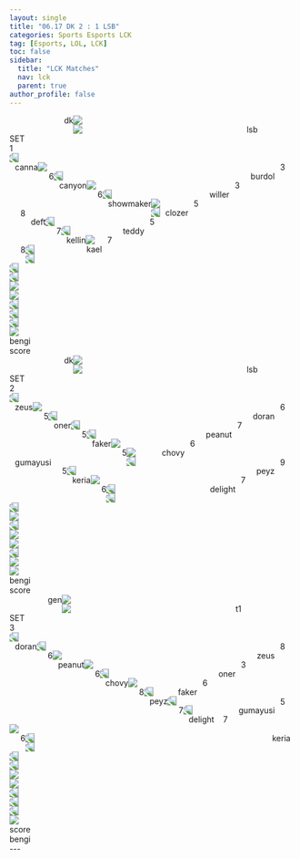 ```yaml
---
layout: single
title: "06.17 DK 2 : 1 LSB"
categories: Sports Esports LCK
tag: [Esports, LOL, LCK]
toc: false
sidebar:
  title: "LCK Matches"
  nav: lck
  parent: true
author_profile: false
---
```


<div class="match-esports">
  <div class="esports-win2"></div>
  <!-------------------------------- team --------------------------------->
  <div class="esports-team1">
    <img src="/images/esports/lol/lck/dk-logo.png"/>
    <span style="float:left;margin-left:10vmin;">dk</span>
  </div>
  <div class="esports-team2">
    <img src="/images/esports/lol/lck/lsb-logo.png"/>
    <span style="float:right;margin-right:7vmin;">lsb</span>
  </div>
  <!-------------------------------- set --------------------------------->
  <div class="esports-set">
    <span>SET</span><br>
    <span>1</span>
  </div>
  <!-------------------------------- top --------------------------------->
  <div class="esports-champion1">
    <img src="/images/esports/lol/Champions/사이온.png" style="transform: scaleX(-1);"/>
  </div>
  <div class="esports-player1">
    <span style="float:left;margin-left:1vmin;">canna</span>
    <span style="float:right;margin-right:2vmin;">3</span>
  </div>
  <div class="esports-champion2">
    <img src="/images/esports/lol/Champions/초가스.png" style="transform: scaleX();"/>
  </div>
  <div class="esports-player2">
    <span style="float:right;margin-right:1vmin;">burdol</span>
    <span style="float:left;margin-left:2vmin;">6</span>
  </div>
  <!-------------------------------- jungle --------------------------------->
  <div class="esports-champion1">
    <img src="/images/esports/lol/Champions/비에고.png" style="transform: scaleX(-1);"/>
  </div>
  <div class="esports-player1">
    <span style="float:left;margin-left:1vmin;">canyon</span>
    <span style="float:right;margin-right:2vmin;">3</span>
  </div>
  <div class="esports-champion2">
    <img src="/images/esports/lol/Champions/바이.png" style="transform: scaleX();"/>
  </div>
  <div class="esports-player2">
    <span style="float:right;margin-right:1vmin;">willer</span>
    <span style="float:left;margin-left:2vmin;">6</span>
  </div>
  <!-------------------------------- mid --------------------------------->
  <div class="esports-champion1">
    <img src="/images/esports/lol/Champions/애니.png" style="transform: scaleX(-1);"/>
  </div>
  <div class="esports-player1">
    <span style="float:left;margin-left:1vmin;">showmaker</span>
    <span style="float:right;margin-right:2vmin;">5</span>
  </div>
  <div class="esports-champion2">
    <img src="/images/esports/lol/Champions/신드라.png" style="transform: scaleX();"/>
  </div>
  <div class="esports-player2">
    <span style="float:right;margin-right:1vmin;">clozer</span>
    <span style="float:left;margin-left:2vmin;">8</span>
  </div>
  <!-------------------------------- adc --------------------------------->
  <div class="esports-champion1">
    <img src="/images/esports/lol/Champions/드레이븐.png" style="transform: scaleX(-1);"/>
  </div>
  <div class="esports-player1">
    <span style="float:left;margin-left:1vmin;">deft</span>
    <span style="float:right;margin-right:2vmin;">5</span>
  </div>
  <div class="esports-champion2">
    <img src="/images/esports/lol/Champions/아펠리오스.png" style="transform: scaleX(-1);"/>
  </div>
  <div class="esports-player2">
    <span style="float:right;margin-right:1vmin;">teddy</span>
    <span style="float:left;margin-left:2vmin;">7</span>
  </div>
  <!-------------------------------- support --------------------------------->
  <div class="esports-champion1">
    <img src="/images/esports/lol/Champions/밀리오.png" style="transform: scaleX(-1);"/>
  </div>
  <div class="esports-player1">
    <span style="float:left;margin-left:1vmin;">kellin</span>
    <span style="float:right;margin-right:2vmin;">7</span>
  </div>
  <div class="esports-champion2">
    <img src="/images/esports/lol/Champions/유미.png" style="transform: scaleX();"/>
  </div>
  <div class="esports-player2">
    <span style="float:right;margin-right:1vmin;">kael</span>
    <span style="float:left;margin-left:2vmin;">8</span>
  </div>
  <!-------------------------------- ban --------------------------------->
  <div class="esports-ban-slash1">
    <i class="fas fa-slash fa-rotate-90 fa-lg" style="color:red;"></i>
    <i class="fas fa-slash fa-rotate-90 fa-lg" style="color:red;"></i>
    <i class="fas fa-slash fa-rotate-90 fa-lg" style="color:red;"></i>
    <i class="fas fa-slash fa-rotate-90 fa-lg" style="color:red;"></i>
    <i class="fas fa-slash fa-rotate-90 fa-lg" style="color:red;"></i>
  </div>
  <div class="esports-ban-slash2">
    <i class="fas fa-slash fa-rotate-90 fa-lg" style="color:red;"></i>
    <i class="fas fa-slash fa-rotate-90 fa-lg" style="color:red;"></i>
    <i class="fas fa-slash fa-rotate-90 fa-lg" style="color:red;"></i>
    <i class="fas fa-slash fa-rotate-90 fa-lg" style="color:red;"></i>
    <i class="fas fa-slash fa-rotate-90 fa-lg" style="color:red;"></i>
  </div>
  <div class="esports-ban1" style="margin-left:0.8vmin;">
    <img src="/images/esports/lol/Champions/아리.png" style="transform: scaleX(-1);"/>
  </div>
  <div class="esports-ban1">
    <img src="/images/esports/lol/Champions/크산테.png" style="transform: scaleX(-1);"/>
  </div>
  <div class="esports-ban1">
    <img src="/images/esports/lol/Champions/마오카이.png" style="transform: scaleX(-1);"/>
  </div>
  <div class="esports-ban1">
    <img src="/images/esports/lol/Champions/그라가스.png" style="transform: scaleX(-1);"/>
  </div>
  <div class="esports-ban1">
    <img src="/images/esports/lol/Champions/그웬.png" style="transform: scaleX();"/>
  </div>
  <div class="esports-ban2" style="margin-right:0.8vmin;">
    <img src="/images/esports/lol/Champions/니코.png" style="transform: scaleX();"/>
  </div>
  <div class="esports-ban2">
    <img src="/images/esports/lol/Champions/루시안.png" style="transform: scaleX(-1);"/>
  </div>
  <div class="esports-ban2">
    <img src="/images/esports/lol/Champions/제리.png" style="transform: scaleX(-1);"/>
  </div>
  <div class="esports-ban2">
    <img src="/images/esports/lol/Champions/자야.png" style="transform: scaleX(-1);"/>
  </div>
  <div class="esports-ban2">
    <img src="/images/esports/lol/Champions/코그모.png" style="transform: scaleX();"/>
  </div>
  <!-------------------------------- coach --------------------------------->
  <div class="esports-coach1">bengi</div>
  <div class="esports-coach2">score</div>
</div>
<div class="match-esports">
  <div class="esports-win1"></div>
  <!-------------------------------- team --------------------------------->
  <div class="esports-team1">
    <img src="/images/esports/lol/lck/dk-logo.png"/>
    <span style="float:left;margin-left:10vmin;">dk</span>
  </div>
  <div class="esports-team2">
    <img src="/images/esports/lol/lck/lsb-logo.png"/>
    <span style="float:right;margin-right:7vmin;">lsb</span>
  </div>
  <!-------------------------------- set --------------------------------->
  <div class="esports-set">
    <span>SET</span><br>
    <span>2</span>
  </div>
  <!-------------------------------- top --------------------------------->
  <div class="esports-champion1">
    <img src="/images/esports/lol/Champions/제이스.png" style="transform: scaleX(-1);"/>
  </div>
  <div class="esports-player1">
    <span style="float:left;margin-left:1vmin;">zeus</span>
    <span style="float:right;margin-right:2vmin;">6</span>
  </div>
  <div class="esports-champion2">
    <img src="/images/esports/lol/Champions/레넥톤.png" style="transform: scaleX();"/>
  </div>
  <div class="esports-player2">
    <span style="float:right;margin-right:1vmin;">doran</span>
    <span style="float:left;margin-left:2vmin;">5</span>
  </div>
  <!-------------------------------- jungle --------------------------------->
  <div class="esports-champion1">
    <img src="/images/esports/lol/Champions/엘리스.png" style="transform: scaleX(-1);"/>
  </div>
  <div class="esports-player1">
    <span style="float:left;margin-left:1vmin;">oner</span>
    <span style="float:right;margin-right:2vmin;">7</span>
  </div>
  <div class="esports-champion2">
    <img src="/images/esports/lol/Champions/세주아니.png" style="transform: scaleX(-1);"/>
  </div>
  <div class="esports-player2">
    <span style="float:right;margin-right:1vmin;">peanut</span>
    <span style="float:left;margin-left:2vmin;">5</span>
  </div>
  <!-------------------------------- mid --------------------------------->
  <div class="esports-champion1">
    <img src="/images/esports/lol/Champions/카사딘.png" style="transform: scaleX(-1);"/>
  </div>
  <div class="esports-player1">
    <span style="float:left;margin-left:1vmin;">faker</span>
    <span style="float:right;margin-right:2vmin;">6</span>
  </div>
  <div class="esports-champion2">
    <img src="/images/esports/lol/Champions/빅토르.png" style="transform: scaleX();"/>
  </div>
  <div class="esports-player2">
    <span style="float:right;margin-right:1vmin;">chovy</span>
    <span style="float:left;margin-left:2vmin;">5</span>
  </div>
  <!-------------------------------- adc --------------------------------->
  <div class="esports-champion1">
    <img src="/images/esports/lol/Champions/바루스.png" style="transform: scaleX();"/>
  </div>
  <div class="esports-player1">
    <span style="float:left;margin-left:1vmin;">gumayusi</span>
    <span style="float:right;margin-right:2vmin;">9</span>
  </div>
  <div class="esports-champion2">
    <img src="/images/esports/lol/Champions/제리.png" style="transform: scaleX(-1);"/>
  </div>
  <div class="esports-player2">
    <span style="float:right;margin-right:1vmin;">peyz</span>
    <span style="float:left;margin-left:2vmin;">5</span>
  </div>
  <!-------------------------------- support --------------------------------->
  <div class="esports-champion1">
    <img src="/images/esports/lol/Champions/칼리스타.png" style="transform: scaleX(-1);"/>
  </div>
  <div class="esports-player1">
    <span style="float:left;margin-left:1vmin;">keria</span>
    <span style="float:right;margin-right:2vmin;">7</span>
  </div>
  <div class="esports-champion2">
    <img src="/images/esports/lol/Champions/룰루.png" style="transform: scaleX();"/>
  </div>
  <div class="esports-player2">
    <span style="float:right;margin-right:1vmin;">delight</span>
    <span style="float:left;margin-left:2vmin;">6</span>
  </div>
  <!-------------------------------- ban --------------------------------->
  <div class="esports-ban-slash1">
    <i class="fas fa-slash fa-rotate-90 fa-lg" style="color:red;"></i>
    <i class="fas fa-slash fa-rotate-90 fa-lg" style="color:red;"></i>
    <i class="fas fa-slash fa-rotate-90 fa-lg" style="color:red;"></i>
    <i class="fas fa-slash fa-rotate-90 fa-lg" style="color:red;"></i>
    <i class="fas fa-slash fa-rotate-90 fa-lg" style="color:red;"></i>
  </div>
  <div class="esports-ban-slash2">
    <i class="fas fa-slash fa-rotate-90 fa-lg" style="color:red;"></i>
    <i class="fas fa-slash fa-rotate-90 fa-lg" style="color:red;"></i>
    <i class="fas fa-slash fa-rotate-90 fa-lg" style="color:red;"></i>
    <i class="fas fa-slash fa-rotate-90 fa-lg" style="color:red;"></i>
    <i class="fas fa-slash fa-rotate-90 fa-lg" style="color:red;"></i>
  </div>
  <div class="esports-ban1" style="margin-left:0.8vmin;">
    <img src="/images/esports/lol/Champions/마오카이.png" style="transform: scaleX(-1);"/>
  </div>
  <div class="esports-ban1">
    <img src="/images/esports/lol/Champions/카르마.png" style="transform: scaleX(-1);"/>
  </div>
  <div class="esports-ban1">
    <img src="/images/esports/lol/Champions/애니.png" style="transform: scaleX(-1);"/>
  </div>
  <div class="esports-ban1">
    <img src="/images/esports/lol/Champions/아칼리.png" style="transform: scaleX();"/>
  </div>
  <div class="esports-ban1">
    <img src="/images/esports/lol/Champions/사이온.png" style="transform: scaleX(-1);"/>
  </div>
  <div class="esports-ban2" style="margin-right:0.8vmin;">
    <img src="/images/esports/lol/Champions/애쉬.png" style="transform: scaleX();"/>
  </div>
  <div class="esports-ban2">
    <img src="/images/esports/lol/Champions/케이틀린.png" style="transform: scaleX();"/>
  </div>
  <div class="esports-ban2">
    <img src="/images/esports/lol/Champions/루시안.png" style="transform: scaleX(-1);"/>
  </div>
  <div class="esports-ban2">
    <img src="/images/esports/lol/Champions/소라카.png" style="transform: scaleX();"/>
  </div>
  <div class="esports-ban2">
    <img src="/images/esports/lol/Champions/아지르.png" style="transform: scaleX();"/>
  </div>
  <!-------------------------------- coach --------------------------------->
  <div class="esports-coach1">bengi</div>
  <div class="esports-coach2">score</div>
</div>
<div class="match-esports">
  <div class="esports-win2"></div>
  <!-------------------------------- team --------------------------------->
  <div class="esports-team1">
    <img src="/images/esports/lol/lck/gen-logo.png"/>
    <span style="float:left;margin-left:7vmin;">gen</span>
  </div>
  <div class="esports-team2">
    <img src="/images/esports/lol/lck/t1-logo.png"/>
    <span style="float:right;margin-right:10vmin;">t1</span>
  </div>
  <!-------------------------------- set --------------------------------->
  <div class="esports-set">
    <span>SET</span><br>
    <span>3</span>
  </div>
  <!-------------------------------- top --------------------------------->
  <div class="esports-champion1">
    <img src="/images/esports/lol/Champions/제이스.png" style="transform: scaleX(-1);"/>
  </div>
  <div class="esports-player1">
    <span style="float:left;margin-left:1vmin;">doran</span>
    <span style="float:right;margin-right:2vmin;">8</span>
  </div>
  <div class="esports-champion2">
    <img src="/images/esports/lol/Champions/나르.png" style="transform: scaleX(-1);"/>
  </div>
  <div class="esports-player2">
    <span style="float:right;margin-right:1vmin;">zeus</span>
    <span style="float:left;margin-left:2vmin;">6</span>
  </div>
  <!-------------------------------- jungle --------------------------------->
  <div class="esports-champion1">
    <img src="/images/esports/lol/Champions/뽀삐.png" style="transform: scaleX();"/>
  </div>
  <div class="esports-player1">
    <span style="float:left;margin-left:1vmin;">peanut</span>
    <span style="float:right;margin-right:2vmin;">3</span>
  </div>
  <div class="esports-champion2">
    <img src="/images/esports/lol/Champions/오공.png" style="transform: scaleX();"/>
  </div>
  <div class="esports-player2">
    <span style="float:right;margin-right:1vmin;">oner</span>
    <span style="float:left;margin-left:2vmin;">6</span>
  </div>
  <!-------------------------------- mid --------------------------------->
  <div class="esports-champion1">
    <img src="/images/esports/lol/Champions/빅토르.png" style="transform: scaleX(-1);"/>
  </div>
  <div class="esports-player1">
    <span style="float:left;margin-left:1vmin;">chovy</span>
    <span style="float:right;margin-right:2vmin;">6</span>
  </div>
  <div class="esports-champion2">
    <img src="/images/esports/lol/Champions/애니.png" style="transform: scaleX();"/>
  </div>
  <div class="esports-player2">
    <span style="float:right;margin-right:1vmin;">faker</span>
    <span style="float:left;margin-left:2vmin;">8</span>
  </div>
  <!-------------------------------- adc --------------------------------->
  <div class="esports-champion1">
    <img src="/images/esports/lol/Champions/드레이븐.png" style="transform: scaleX(-1);"/>
  </div>
  <div class="esports-player1">
    <span style="float:left;margin-left:1vmin;">peyz</span>
    <span style="float:right;margin-right:2vmin;">5</span>
  </div>
  <div class="esports-champion2">
    <img src="/images/esports/lol/Champions/바루스.png" style="transform: scaleX(-1);"/>
  </div>
  <div class="esports-player2">
    <span style="float:right;margin-right:1vmin;">gumayusi</span>
    <span style="float:left;margin-left:2vmin;">7</span>
  </div>
  <!-------------------------------- support --------------------------------->
  <div class="esports-champion1">
    <img src="/images/esports/lol/Champions/애쉬.png" style="transform: scaleX(-1);"/>
  </div>
  <div class="esports-player1">
    <span style="float:left;margin-left:1vmin;">delight</span>
    <span style="float:right;margin-right:2vmin;">7</span>
  </div>
  <div class="esports-champion2">
    <img src="/images/esports/lol/Champions/진.png" style="transform: scaleX();"/>
  </div>
  <div class="esports-player2">
    <span style="float:right;margin-right:1vmin;">keria</span>
    <span style="float:left;margin-left:2vmin;">6</span>
  </div>
  <!-------------------------------- ban --------------------------------->
  <div class="esports-ban-slash1">
    <i class="fas fa-slash fa-rotate-90 fa-lg" style="color:red;"></i>
    <i class="fas fa-slash fa-rotate-90 fa-lg" style="color:red;"></i>
    <i class="fas fa-slash fa-rotate-90 fa-lg" style="color:red;"></i>
    <i class="fas fa-slash fa-rotate-90 fa-lg" style="color:red;"></i>
    <i class="fas fa-slash fa-rotate-90 fa-lg" style="color:red;"></i>
  </div>
  <div class="esports-ban-slash2">
    <i class="fas fa-slash fa-rotate-90 fa-lg" style="color:red;"></i>
    <i class="fas fa-slash fa-rotate-90 fa-lg" style="color:red;"></i>
    <i class="fas fa-slash fa-rotate-90 fa-lg" style="color:red;"></i>
    <i class="fas fa-slash fa-rotate-90 fa-lg" style="color:red;"></i>
    <i class="fas fa-slash fa-rotate-90 fa-lg" style="color:red;"></i>
  </div>
  <div class="esports-ban1" style="margin-left:0.8vmin;">
    <img src="/images/esports/lol/Champions/엘리스.png" style="transform: scaleX(-1);"/>
  </div>
  <div class="esports-ban1">
    <img src="/images/esports/lol/Champions/케이틀린.png" style="transform: scaleX(-1);"/>
  </div>
  <div class="esports-ban1">
    <img src="/images/esports/lol/Champions/제이스.png" style="transform: scaleX(-1);"/>
  </div>
  <div class="esports-ban1">
    <img src="/images/esports/lol/Champions/카사딘.png" style="transform: scaleX(-1);"/>
  </div>
  <div class="esports-ban1">
    <img src="/images/esports/lol/Champions/피오라.png" style="transform: scaleX();"/>
  </div>
  <div class="esports-ban2" style="margin-right:0.8vmin;">
    <img src="/images/esports/lol/Champions/마오카이.png" style="transform: scaleX();"/>
  </div>
  <div class="esports-ban2">
    <img src="/images/esports/lol/Champions/루시안.png" style="transform: scaleX(-1);"/>
  </div>
  <div class="esports-ban2">
    <img src="/images/esports/lol/Champions/카밀.png" style="transform: scaleX(-1);"/>
  </div>
  <div class="esports-ban2">
    <img src="/images/esports/lol/Champions/세주아니.png" style="transform: scaleX(-1);"/>
  </div>
  <div class="esports-ban2">
    <img src="/images/esports/lol/Champions/바이.png" style="transform: scaleX();"/>
  </div>
  <!-------------------------------- coach --------------------------------->
  <div class="esports-coach1">score</div>
  <div class="esports-coach2">bengi</div>
</div>
---